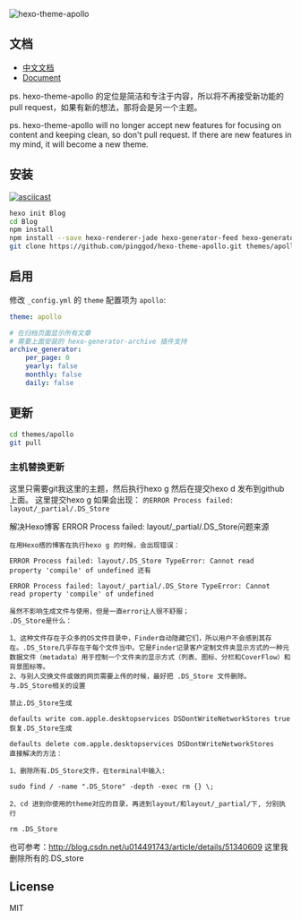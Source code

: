 ![hexo-theme-apollo](https://cloud.githubusercontent.com/assets/9530963/13026956/08e76eca-d277-11e5-8bfc-2e80cea20a0d.png)

## 文档

- [中文文档](https://github.com/yangcvo/hexo-install-apollo/blob/master/doc%2Fdoc-zh.md)
- [Document](https://github.com/yangcvo/hexo-install-apollo/blob/master/doc%2Fdoc-en.md)

ps. hexo-theme-apollo 的定位是简洁和专注于内容，所以将不再接受新功能的 pull request，如果有新的想法，那将会是另一个主题。

ps. hexo-theme-apollo will no longer accept new features for focusing on content and keeping clean, so don't pull request. If there are new features in my mind, it will become a new theme.

## 安装

[![asciicast](https://asciinema.org/a/emrvroa9054hz6k8ise0uxh2u.png)](https://asciinema.org/a/emrvroa9054hz6k8ise0uxh2u)

``` bash
hexo init Blog 
cd Blog 
npm install
npm install --save hexo-renderer-jade hexo-generator-feed hexo-generator-sitemap hexo-browsersync hexo-generator-archive
git clone https://github.com/pinggod/hexo-theme-apollo.git themes/apollo
```

## 启用

修改 `_config.yml` 的 `theme` 配置项为 `apollo`:

```yaml
theme: apollo

# 在归档页面显示所有文章
# 需要上面安装的 hexo-generator-archive 插件支持
archive_generator:
    per_page: 0
    yearly: false
    monthly: false
    daily: false
```

## 更新

``` bash
cd themes/apollo 
git pull
```

### 主机替换更新

这里只需要git我这里的主题，然后执行hexo g 然后在提交hexo d 发布到github上面。
这里提交hexo g 如果会出现： `的ERROR Process failed: layout/_partial/.DS_Store`

 解决Hexo博客 ERROR Process failed: layout/_partial/.DS_Store问题来源
```
在用Hexo搭的博客在执行hexo g 的时候，会出现错误：

ERROR Process failed: layout/.DS_Store TypeError: Cannot read 
property 'compile' of undefined 还有

ERROR Process failed: layout/_partial/.DS_Store TypeError: Cannot 
read property 'compile' of undefined

虽然不影响生成文件与使用，但是一直error让人很不舒服；
.DS_Store是什么：

1、这种文件存在于众多的OS文件目录中，Finder自动隐藏它们，所以用户不会感到其存在。.DS_Store几乎存在于每个文件当中。它是Finder记录客户定制文件夹显示方式的一种元数据文件（metadata）用于控制一个文件夹的显示方式（列表、图标、分栏和CoverFlow）和背景图标等。 
2、与别人交换文件或做的网页需要上传的时候，最好把 .DS_Store 文件删除。
与.DS_Store相关的设置

禁止.DS_Store生成

defaults write com.apple.desktopservices DSDontWriteNetworkStores true
恢复.DS_Store生成

defaults delete com.apple.desktopservices DSDontWriteNetworkStores
直接解决的方法：

1、删除所有.DS_Store文件，在terminal中输入:

sudo find / -name ".DS_Store" -depth -exec rm {} \;

2、cd 进到你使用的theme对应的目录，再进到layout/和layout/_partial/下, 分别执行

rm .DS_Store
```

也可参考：http://blog.csdn.net/u014491743/article/details/51340609
这里我删除所有的.DS_store


## License

MIT
